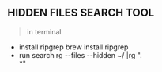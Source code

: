 ## HIDDEN FILES SEARCH TOOL
> in terminal
  - install ripgrep
    brew install ripgrep
  - run search
    rg --files --hidden ~/ |rg ".<search string>*"